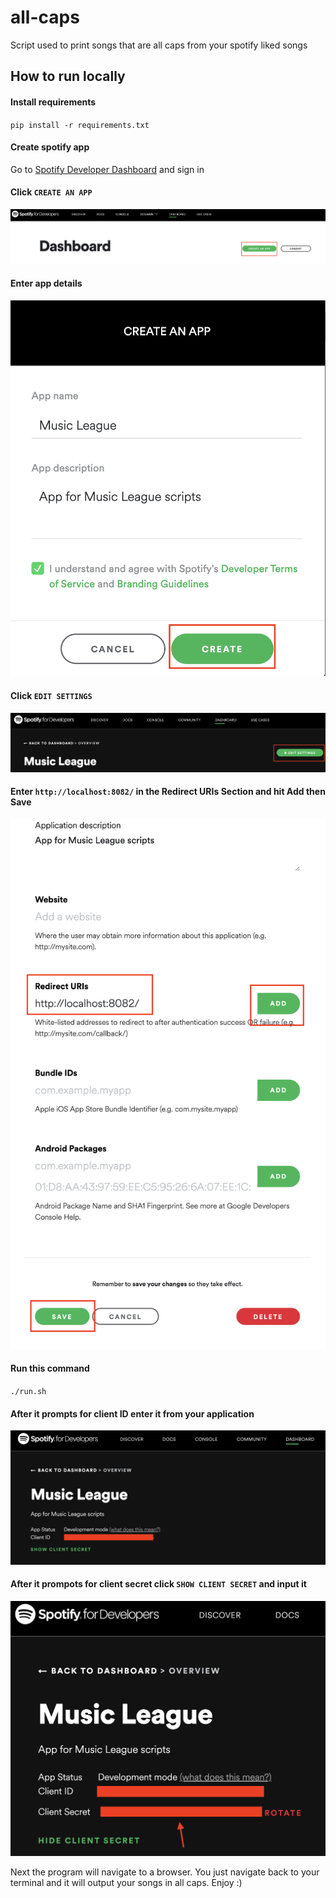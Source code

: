 # all-caps

Script used to print songs that are all caps from your spotify liked songs

## How to run locally

#### Install requirements
`pip install -r requirements.txt`

#### Create spotify app
Go to [Spotify Developer Dashboard](https://developer.spotify.com/dashboard/) and sign in

#### Click `CREATE AN APP`
![Create an App](assets/create-an-app.png)


#### Enter app details
![App inputs](assets/app-inputs.png)

#### Click `EDIT SETTINGS`
![Edit Settings](assets/edit-settings.png)

#### Enter `http://localhost:8082/` in the Redirect URIs Section and hit Add then Save
![Redirect URIs](assets/redirect-uris.png)


#### Run this command
`./run.sh`

#### After it prompts for client ID enter it from your application
![Client ID](assets/client-id.png)

#### After it prompots for client secret click `SHOW CLIENT SECRET` and input it
![Client Secret](assets/client-secret.png)

Next the program will navigate to a browser. You just navigate back to your terminal and it will output your songs in all caps. Enjoy :)

